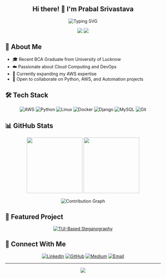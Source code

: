 <h2 align="center">Hi there! 👋 I'm Prabal Srivastava</h2>

<p align="center">
  <img src="https://readme-typing-svg.herokuapp.com?font=Fira+Code&pause=1000&width=435&lines=Cloud+Computing+Enthusiast;DevOps+Practitioner;AWS+Explorer;Python+Developer" alt="Typing SVG" />
</p>

<div align="center">
  
[![](https://komarev.com/ghpvc/?username=Prabal-Srivastava&color=blue&label=Profile+Views)](https://github.com/Prabal-Srivastava)
[![](https://img.shields.io/github/followers/Prabal-Srivastava?label=Followers&style=social)](https://github.com/Prabal-Srivastava)

</div>

## 💫 About Me
- 🎓 Recent BCA Graduate from University of Lucknow
- ☁️ Passionate about Cloud Computing and DevOps
- 🌱 Currently expanding my AWS expertise
- 👯 Open to collaborate on Python, AWS, and Automation projects

## 🛠️ Tech Stack
<p align="center">
  <img src="https://img.shields.io/badge/AWS-%23FF9900.svg?style=for-the-badge&logo=amazon-aws&logoColor=white" alt="AWS" />
  <img src="https://img.shields.io/badge/python-3670A0?style=for-the-badge&logo=python&logoColor=ffdd54" alt="Python" />
  <img src="https://img.shields.io/badge/linux-FCC624?style=for-the-badge&logo=linux&logoColor=black" alt="Linux" />
  <img src="https://img.shields.io/badge/docker-%230db7ed.svg?style=for-the-badge&logo=docker&logoColor=white" alt="Docker" />
  <img src="https://img.shields.io/badge/django-%23092E20.svg?style=for-the-badge&logo=django&logoColor=white" alt="Django" />
  <img src="https://img.shields.io/badge/mysql-%2300f.svg?style=for-the-badge&logo=mysql&logoColor=white" alt="MySQL" />
  <img src="https://img.shields.io/badge/git-%23F05033.svg?style=for-the-badge&logo=git&logoColor=white" alt="Git" />
</p>

## 📊 GitHub Stats
<p align="center">
  <img src="https://github-readme-stats.vercel.app/api?username=Prabal-Srivastava&show_icons=true&theme=tokyonight&hide_border=true&include_all_commits=true&count_private=true" height="180" />
  <img src="https://github-readme-streak-stats.herokuapp.com/?user=Prabal-Srivastava&theme=tokyonight&hide_border=true" height="180" />
</p>

<p align="center">
  <img src="https://github-readme-activity-graph.vercel.app/graph?username=Prabal-Srivastava&theme=tokyo-night&hide_border=true" alt="Contribution Graph" />
</p>

## 🌟 Featured Project
<div align="center">
  
[![TUI-Based Steganography](https://github-readme-stats.vercel.app/api/pin/?username=Prabal-Srivastava&repo=Stegnography_TUI_Based_Project&theme=tokyonight&hide_border=true)](https://github.com/Prabal-Srivastava/Stegnography_TUI_Based_Project)

</div>

## 🤝 Connect With Me
<p align="center">
  <a href="https://www.linkedin.com/in/srivastava-prabal"><img src="https://img.shields.io/badge/LinkedIn-%230077B5.svg?style=for-the-badge&logo=linkedin&logoColor=white" alt="LinkedIn" /></a>
  <a href="https://github.com/Prabal-Srivastava"><img src="https://img.shields.io/badge/GitHub-%23121011.svg?style=for-the-badge&logo=github&logoColor=white" alt="GitHub" /></a>
  <a href="https://medium.com/@prabalrishu123"><img src="https://img.shields.io/badge/Medium-12100E?style=for-the-badge&logo=medium&logoColor=white" alt="Medium" /></a>
  <a href="mailto:prabalrishu123@gmail.com"><img src="https://img.shields.io/badge/Email-D14836?style=for-the-badge&logo=gmail&logoColor=white" alt="Email" /></a>
</p>

---
<p align="center">
  <img src="https://capsule-render.vercel.app/api?type=waving&color=gradient&height=100&section=footer" />
</p>
